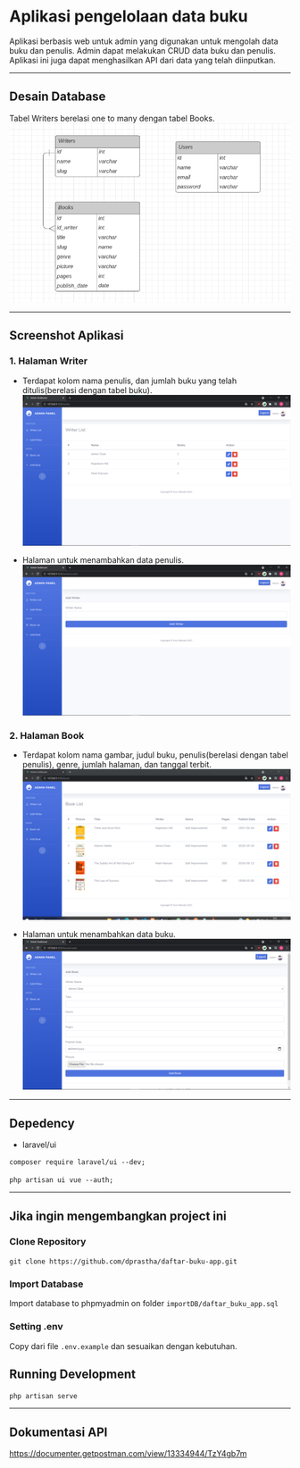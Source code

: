 # Aplikasi pengelolaan data buku

Aplikasi berbasis web untuk admin yang digunakan untuk mengolah data buku dan penulis.
Admin dapat melakukan CRUD data buku dan penulis. Aplikasi ini juga dapat menghasilkan API
dari data yang telah diinputkan.

---

## Desain Database

Tabel Writers berelasi one to many dengan tabel Books.
<img src="public/img/erd.png">

---

## Screenshot Aplikasi

### 1. Halaman Writer

-   Terdapat kolom nama penulis, dan jumlah buku yang telah ditulis(berelasi dengan tabel buku).
    <img src="public/img/writer.png">

-   Halaman untuk menambahkan data penulis.
    <img src="public/img/add-writer.png">

### 2. Halaman Book

-   Terdapat kolom nama gambar, judul buku, penulis(berelasi dengan tabel penulis), genre,
    jumlah halaman, dan tanggal terbit.
    <img src="public/img/book.png">

-   Halaman untuk menambahkan data buku.
    <img src="public/img/add-book.png">

---

## Depedency

-   laravel/ui

```
composer require laravel/ui --dev;

php artisan ui vue --auth;
```

---

## Jika ingin mengembangkan project ini

### Clone Repository

`git clone https://github.com/dprastha/daftar-buku-app.git`

### Import Database

Import database to phpmyadmin on folder `importDB/daftar_buku_app.sql`

### Setting .env

Copy dari file `.env.example` dan sesuaikan dengan kebutuhan.

## Running Development

`php artisan serve`

---

## Dokumentasi API

https://documenter.getpostman.com/view/13334944/TzY4gb7m

